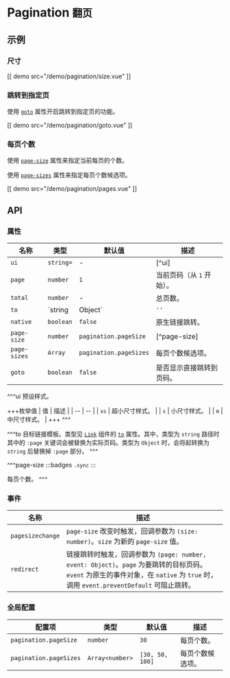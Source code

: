 # Pagination <small>翻页</small>

## 示例

### 尺寸

[[ demo src="/demo/pagination/size.vue" ]]

### 跳转到指定页

使用 [`goto`](#props-goto) 属性开启跳转到指定页的功能。

[[ demo src="/demo/pagination/goto.vue" ]]


### 每页个数

使用 [`page-size`](#props-page-size) 属性来指定当前每页的个数。

使用 [`page-sizes`](#props-page-sizes) 属性来指定每页个数候选项。

[[ demo src="/demo/pagination/pages.vue" ]]

## API

### 属性

| 名称 | 类型 | 默认值 | 描述 |
| -- | -- | -- | -- |
| ``ui`` | `string=` | - | [^ui] |
| ``page`` | `number` | `1` | 当前页码（从 `1` 开始）。 |
| ``total`` | `number` | - | 总页数。 |
| ``to`` | `string | Object` | `''` | [^to] |
| ``native`` | `boolean` | `false` | 原生链接跳转。 |
| ``page-size`` | `number` | `pagination.pageSize` | [^page-size] |
| ``page-sizes`` | `Array` | `pagination.pageSizes` | 每页个数候选项。 |
| ``goto`` | `boolean` | `false` | 是否显示直接跳转到页码。 |

^^^ui
预设样式。

+++枚举值
| 值 | 描述 |
| -- | -- |
| `xs` | 超小尺寸样式。 |
| `s` | 小尺寸样式。 |
| `m` | 中尺寸样式。 |
+++
^^^

^^^to
目标链接模板。类型见 [`Link`](./link) 组件的 [`to`](./link#props-to) 属性。其中，类型为 `string` 路径时其中的 `:page` 关键词会被替换为实际页码。类型为 `Object` 时，会将起转换为 `string` 后替换掉 `:page` 部分。
^^^

^^^page-size
:::badges
`.sync`
:::

每页个数。
^^^

### 事件

| 名称 | 描述 |
| -- | -- |
| ``pagesizechange`` | `page-size` 改变时触发，回调参数为 `(size: number)`。`size` 为新的 `page-size` 值。 |
| ``redirect`` | 链接跳转时触发，回调参数为 `(page: number, event: Object)`。`page` 为要跳转的目标页码。`event` 为原生的事件对象，在 `native` 为 `true` 时，调用 `event.preventDefault` 可阻止跳转。 |

### 全局配置

| 配置项 | 类型 | 默认值 | 描述 |
| -- | -- | -- | -- |
| ``pagination.pageSize`` | `number` | `30` | 每页个数。 |
| ``pagination.pageSizes`` | `Array<number>` | `[30, 50, 100]` | 每页个数候选项。 |

